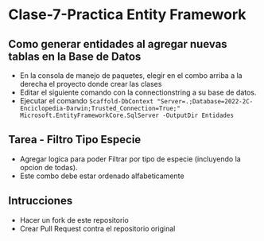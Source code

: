#  Clase-7-Practica Entity Framework

## Como generar entidades al agregar nuevas tablas en la Base de Datos
- En la consola de manejo de paquetes, elegir en el combo arriba a la derecha el proyecto donde crear las clases
- Editar el siguiente comando con la connectionstring a su base de datos.
- Ejecutar el comando
`Scaffold-DbContext "Server=.;Database=2022-2C-Enciclopedia-Darwin;Trusted_Connection=True;" Microsoft.EntityFrameworkCore.SqlServer -OutputDir Entidades`

## Tarea - Filtro Tipo Especie
- Agregar logica para poder Filtrar por tipo de especie (incluyendo la opcion de todas).
- Este combo debe estar ordenado alfabeticamente
## Intrucciones
- Hacer un fork de este repositorio
- Crear Pull Request contra el repositorio original
